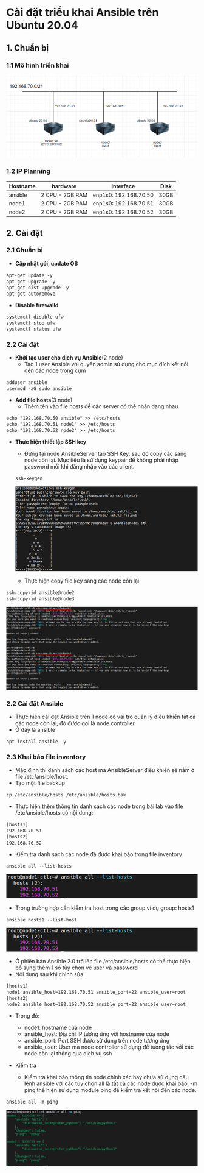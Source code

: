 # Cài đặt triểu khai Ansible trên Ubuntu 20.04
## 1. Chuẩn bị
### 1.1 Mô hình triển khai

![image](image/Screenshot_1.png)

### 1.2 IP Planning 

Hostname|	hardware|	Interface|	Disk 
---|---|---|---
ansible	|2 CPU - 2GB RAM|	enp1s0: 192.168.70.50|	30GB
node1	|2 CPU - 2GB RAM	|enp1s0: 192.168.70.51 |30GB
node2|2 CPU - 2GB RAM	|enp1s0: 192.168.70.52	|30GB



## 2. Cài đặt 
### 2.1 Chuẩn bị

- **Cập nhật gói, update OS**
```
apt-get update -y 
apt-get upgrade -y 
apt-get dist-upgrade -y
apt-get autoremove 
```

- **Disable firewalld**
```
systemctl disable ufw
systemctl stop ufw
systemctl status ufw
```

### 2.2 Cài đặt 

- **Khởi tạo user cho dịch vụ Ansible**(2 node)
  - Tạo 1 user Ansible với quyền admin sử dụng cho mục đích kết nối đến các node trong cụm
```
adduser ansible
usermod -aG sudo ansible
```

- **Add file hosts**(3 node)
  - Thêm tên vào file hosts để các server có thể nhận dạng nhau 

```
echo "192.168.70.50 ansible" >> /etc/hosts
echo "192.168.70.51 node1" >> /etc/hosts
echo "192.168.70.52 node2" >> /etc/hosts
```


- **Thực hiện thiết lập SSH key**
  - Đứng tại node AnsibleServer tạo SSH Key, sau đó copy các sang node còn lại. Mục tiêu là sử dụng keypair để không phải nhập password mỗi khi đăng nhập vào các client.

  ```
  ssh-keygen
  ```
  ![image](image/Screenshot_2.png)

  - Thực hiện copy file key sang các node còn lại

``` 
ssh-copy-id ansible@node2
ssh-copy-id ansible@node3
```
  ![image](image/Screenshot_3.png)


### 2.2 Cài đặt Ansible
- Thực hiên cài đặt Ansible trên 1 node có vai trò quản lý điều khiển tất cả các node còn lại, đó được gọi là node controller.
- Ở đây là ansible

```
apt install ansible -y
```


### 2.3 Khai báo file inventory
- Mặc định thì danh sách các host mà AnsibleServer điều khiển sẽ nằm ở file /etc/ansible/host.
- Tạo một file backup 
```
cp /etc/ansible/hosts /etc/ansible/hosts.bak
```

- Thực hiện thêm thông tin danh sách các node trong bài lab vào file /etc/ansible/hosts có nội dung:
```
[hosts1]
192.168.70.51
[hosts2]
192.168.70.52
```

- Kiểm tra danh sách các node đã được khai báo trong file inventory
```
ansible all --list-hosts
```

  ![image](image/Screenshot_4.png)
- Trong trường hợp cần kiểm tra host trong các group ví dụ group: hosts1
```
ansible hosts1 --list-host
```
  ![image](image/Screenshot_4.png)

- Ở phiên bản Ansible 2.0 trở lên file /etc/ansible/hosts có thể thực hiện bổ sụng thêm 1 số tùy chọn về user và password
- Nội dung sau khi chỉnh sửa:
```
[hosts1]
node1 ansible_host=192.168.70.51 ansible_port=22 ansible_user=root
[hosts2]
node2 ansible_host=192.168.70.52 ansible_port=22 ansible_user=root
```

- Trong đó:

  - node1: hostname của node
  - ansible_host: Địa chỉ IP tương ứng với hostname của node
  - ansible_port: Port SSH được sử dụng trên node tương ứng
  - ansible_user: User mà node controller sử dụng để tương tác với các node còn lại thông qua dịch vụ ssh


- Kiểm tra
  - Kiểm tra khai báo thông tin node chính xác hay chưa sử dụng câu lệnh ansible với các tùy chọn all là tất cả các node được khai báo, -m ping thể hiện sử dụng module ping để kiểm tra kết nối đến các node.
``` 
ansible all -m ping
```
  ![image](image/Screenshot_6.png)

